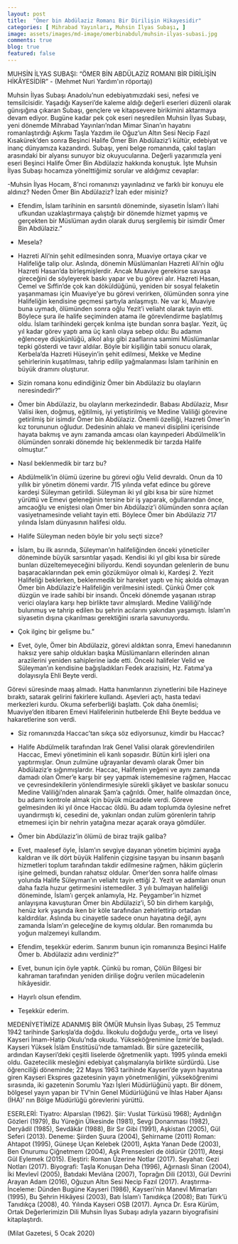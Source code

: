 ```yaml
---
layout: post
title:  "Ömer bin Abdülaziz Romanı Bir Dirilişin Hikayesidir"
categories: [ Mihrabad Yayınları, Muhsin İlyas Subaşı, ]
image: assets/images/md-image/omerbinabdul/muhsin-ilyas-subasi.jpg
comments: true
blog: true
featured: false
---
```


MUHSİN İLYAS SUBAŞI: “ÖMER BİN ABDÜLAZİZ ROMANI BİR
DİRİLİŞİN HİKÂYESİDİR” - (Mehmet Nuri Yardım'ın röportajı)

Muhsin İlyas Subaşı Anadolu’nun edebiyatımızdaki sesi, nefesi ve temsilcisidir. Yaşadığı Kayseri’de kaleme aldığı değerli eserleri düzenli olarak günışığına çıkaran Subaşı, gençlere ve kitapsevere birikimini aktarmaya devam ediyor. Bugüne kadar pek çok eseri neşredilen Muhsin İlyas Subaşı, yeni dönemde Mihrabad Yayınları’ndan Mimar Sinan’ın hayatını romanlaştırdığı Aşkımı Taşla Yazdım ile Oğuz’un Altın Sesi Necip Fazıl Kısakürek’den sonra Beşinci Halife Ömer Bin Abdülaziz’i kültür, edebiyat ve inanç dünyamıza kazandırdı. Subaşı, yeni belge romanında, çakıl taşları arasındaki bir alyansı sunuyor biz okuyucularına. Değerli yazarımızla yeni eseri Beşinci Halife Ömer Bin Abdülaziz hakkında konuştuk. İşte Muhsin İlyas Subaşı hocamıza yönelttiğimiz sorular ve aldığımız cevaplar:

-Muhsin İlyas Hocam, 8’nci romanınızı yayınladınız ve farklı bir konuyu ele aldınız? Neden Ömer Bin Abdülaziz? İzah eder misiniz?
- Efendim, İslam tarihinin en sarsıntılı döneminde, siyasetin İslam’ı İlahi ufkundan uzaklaştırmaya çalıştığı bir dönemde hizmet yapmış ve gerçekten bir Müslüman aydın olarak duruş sergilemiş bir isimdir Ömer Bin Abdülaziz.”

- Mesela?
- Hazreti Ali’nin şehit edilmesinden sonra, Muaviye ortaya çıkar ve Halifeliğe talip olur. Aslında, dönemin Müslümanları Hazreti Ali’nin oğlu Hazreti Hasan’da birleşmişlerdir. Ancak Muaviye gerekirse savaşa gireceğini de söyleyerek baskı yapar ve bu görevi alır. Hazreti Hasan, Cemel ve Sıffin’de çok kan döküldüğünü, yeniden bir sosyal felaketin yaşanmaması için Muaviye’ye bu görevi verirken, ölümünden sonra yine Halifeliğin kendisine geçmesi şartıyla anlaşmıştı. Ne var ki, Muaviye buna uymadı, ölümünden sonra oğlu Yezit’i veliaht olarak tayin etti. Böylece şura ile halife seçiminden atama ile görevlendirme başlatılmış oldu. İslam tarihindeki gerçek kırılma işte bundan sonra başlar. Yezit, üç yıl kadar görev yaptı ama üç kanlı olaya sebep oldu: Bu adamın eğlenceye düşkünlüğü, alkol alışı gibi zaaflarına samimi Müslümanlar tepki gösterdi ve tavır aldılar. Böyle bir kişiliğin tabii sonucu olarak, Kerbela’da Hazreti Hüseyin’in şehit edilmesi, Mekke ve Medine şehirlerinin kuşatılması, tahrip edilip yağmalanması İslam tarihinin en büyük dramını oluşturur.

- Sizin romana konu edindiğiniz Ömer bin Abdülaziz bu olayların neresindedir?”
- Ömer bin Abdülaziz, bu olayların merkezindedir. Babası Abdülaziz, Mısır Valisi iken, doğmuş, eğitilmiş, iyi yetiştirilmiş ve Medine Valiliği görevine getirilmiş bir isimdir Ömer bin Abdülaziz. Önemli özelliği, Hazreti Ömer’in kız torununun oğludur. Dedesinin ahlakı ve manevi disiplini içerisinde hayata bakmış ve aynı zamanda amcası olan kayınpederi Abdülmelik’in ölümünden sonraki dönemde hiç beklenmedik bir tarzda Halife olmuştur.”

- Nasıl beklenmedik bir tarz bu?
- Abdülmelik’in ölümü üzerine bu görevi oğlu Velid devraldı. Onun da 10 yıllık bir yönetim dönemi vardır. 715 yılında vefat edince bu göreve kardeşi Süleyman getirildi. Süleyman iki yıl gibi kısa bir süre hizmet yürüttü ve Emevi geleneğinin tersine bir iş yaparak, oğullarından önce, amcaoğlu ve eniştesi olan Ömer bin Abdülaziz’i ölümünden sonra açılan vasiyetnamesinde veliaht tayin etti. Böylece Ömer bin Abdülaziz 717 yılında İslam dünyasının halifesi oldu.

- Halife Süleyman neden böyle bir yolu seçti sizce?
- İslam, bu ilk asrında, Süleyman’ın halifeliğinden önceki yöneticiler döneminde büyük sarsıntılar yaşadı. Kendisi iki yıl gibi kısa bir sürede bunları düzeltemeyeceğini biliyordu. Kendi soyundan gelenlerin de bunu başaracaklarından pek emin gözükmüyor olmalı ki, Kardeşi 2. Yezit Halifeliği beklerken, beklenmedik bir hareket yaptı ve hiç akılda olmayan Ömer bin Abdülaziz’e Halifeliğin verilmesini istedi. Çünkü Ömer çok düzgün ve irade sahibi bir insandı. Önceki dönemde yaşanan ıstırap verici olaylara karşı hep birlikte tavır almışlardı. Medine Valiliği’nde bulunmuş ve tahrip edilen bu şehrin acılarını yakından yaşamıştı. İslam’ın siyasetin dışına çıkarılması gerektiğini ısrarla savunuyordu.

- Çok ilginç bir gelişme bu.”
- Evet, öyle, Ömer bin Abdülaziz, görevi aldıktan sonra, Emevi hanedanının haksız yere sahip oldukları başka Müslümanların ellerinden alınan arazilerini yeniden sahiplerine iade etti. Önceki halifeler Velid ve Süleyman’ın kendisine bağışladıkları Fedek arazisini, Hz. Fatıma’ya dolayısıyla Ehli Beyte verdi.

Görevi süresinde maaş almadı. Hatta hanımlarının ziynetlerini bile Hazineye bıraktı, satarak gelirini fakirlere kullandı. Aşevleri açtı, hasta tedavi merkezleri kurdu. Okuma seferberliği başlattı. Çok daha önemlisi; Muaviye’den itibaren Emevi Halifelerinin hutbelerde Ehli Beyte beddua ve hakaretlerine son verdi.

- Siz romanınızda Haccac’tan sıkça söz ediyorsunuz, kimdir bu Haccac?
- Halife Abdülmelik tarafından Irak Genel Valisi olarak görevlendirilen Haccac, Emevi yönetiminin eli kanlı sopasıdır. Bütün kirli işleri ona yaptırmışlar. Onun zulmüne uğrayanlar devamlı olarak Ömer bin Abdülaziz’e sığınmışlardır. Haccac, Halifenin yeğeni ve aynı zamanda damadı olan Ömer’e karşı bir şey yapmak istememesine rağmen, Haccac ve çevresindekilerin yönlendirmesiyle sürekli şikâyet ve baskılar sonucu Medine Valiliği’nden alınarak Şam’a çağrıldı. Ömer, halife olmazdan önce, bu adamı kontrole almak için büyük mücadele verdi. Göreve gelmesinden iki yıl önce Haccac öldü. Bu adam toplumda öylesine nefret uyandırmıştı ki, cesedini de, yakınları ondan zulüm görenlerin tahrip etmemesi için bir nehrin yatağına mezar açarak oraya gömdüler.

- Ömer bin Abdülaziz’in ölümü de biraz trajik galiba?
- Evet, maalesef öyle, İslam’ın sevgiye dayanan yönetim biçimini ayağa kaldıran ve ilk dört büyük Halifenin çizgisine taşıyan bu insanın başarılı hizmetleri toplum tarafından takdir edilmesine rağmen, hâkim güçlerin işine gelmedi, bundan rahatsız oldular. Ömer’den sonra halife olması yolunda Halife Süleyman’ın veliaht tayin ettiği 2. Yezit ve adamları onun daha fazla huzur getirmesini istemediler. 3 yılı bulmayan halifeliği döneminde, İslam’ı gerçek anlamıyla, Hz. Peygamber’in hizmet anlayışına kavuşturan Ömer bin Abdülaziz’i, 50 bin dirhem karşılığı, henüz kırk yaşında iken bir köle tarafından zehirlettirip ortadan kaldırdılar. Aslında bu cinayetle sadece onun hayatına değil, aynı zamanda İslam’ın geleceğine de kıymış oldular. Ben romanımda bu yoğun malzemeyi kullandım.

- Efendim, teşekkür ederim. Sanırım bunun için romanınıza Beşinci Halife Ömer b. Abdülaziz adını verdiniz?”
- Evet, bunun için öyle yaptık. Çünkü bu roman, Çölün Bilgesi bir kahraman tarafından yeniden dirilişe doğru verilen mücadelenin hikâyesidir.

- Hayırlı olsun efendim.
- Teşekkür ederim.

MEDENİYETİMİZE ADANMIŞ BİR ÖMÜR
Muhsin İlyas Subaşı, 25 Temmuz 1942 tarihinde Şarkışla’da doğdu. İlkokulu doğduğu yerde,, orta ve liseyi Kayseri İmam-Hatip Okulu’nda okudu. Yükseköğrenimine İzmir’de başladı. Kayseri Yüksek İslâm Enstitüsü’nde tamamladı. Bir süre gazetecilik, ardından Kayseri’deki çeşitli liselerde öğretmenlik yaptı. 1995 yılında emekli oldu. Gazetecilik mesleğini edebiyat çalışmalarıyla birlikte sürdürdü. Lise öğrenciliği döneminde; 22 Mayıs 1963 tarihinde Kayseri’de yayın hayatına giren Kayseri Ekspres gazetesinin yayın yönetmenliğini, yükseköğrenimi sırasında, iki gazetenin Sorumlu Yazı İşleri Müdürlüğünü yaptı. Bir dönem, bölgesel yayın yapan bir TV’nin Genel Müdürlüğünü ve İhlas Haber Ajansı (İHA)’ nın Bölge Müdürlüğü görevlerini yürüttü.

ESERLERİ: Tiyatro: Alparslan (1962). Şiir: Vuslat Türküsü 1968); Aydınlığın Gözleri (1979), Bu Yüreğin Ülkesinde (1981), Sevgi Donanması (1982), Deryâdil (1985), Sevdâkâr (1988), Bir Sır Gibi (1991), Aşkistan (2005), Gül Seferi (2013). Deneme: Şiirden Şuura (2004), Şehirname (2011) Roman: Ahtapot (1995), Güneşe Uçan Kelebek (2001), Aşkta Yanan Dede (2003), Ben Onurumu Çiğnetmem (2004), Aşk Prensesleri de öldürür (2011), Ateşi Gül Eylemek (2015). Eleştiri: Roman Üzerine Notlar (2017). Seyahat: Gezi Notları (2017). Biyografi: Taşla Konuşan Deha (1996), Ağırnaslı Sinan (2004), İki Mevlevî (2005), Batıdaki Mevlâna (2007), Toprağın Dili (2013), Gül Devrini Arayan Adam (2016), Oğuzun Altın Sesi Necip Fazıl (2017). Araştırma- İnceleme: Dünden Bugüne Kayseri (1986), Kayseri’nin Manevî Mimarları (1995), Bu Şehrin Hikâyesi (2003), Batı İslam’ı Tanıdıkça (2008); Batı Türk’ü Tanıdıkça (2008), 40. Yılında Kayseri OSB (2017). Ayrıca Dr. Esra Kürüm, Ortak Değerlerimizin Dili Muhsin İlyas Subaşı adıyla yazarın biyografisini kitaplaştırdı.

(Milat Gazetesi, 5 Ocak 2020)
